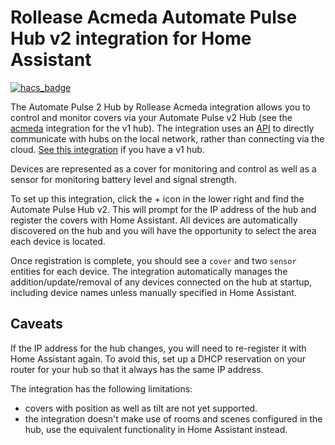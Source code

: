 # Rollease Acmeda Automate Pulse Hub v2 integration for Home Assistant

[![hacs_badge](https://img.shields.io/badge/HACS-Custom-orange.svg)](https://github.com/custom-components/hacs)

The Automate Pulse 2 Hub by Rollease Acmeda integration allows you to control and monitor covers via your Automate Pulse v2 Hub (see the [acmeda](/integrations/acmeda) integration for the v1 hub). The integration uses an [API](https://pypi.org/project/aiopulse2/) to directly communicate with hubs on the local network, rather than connecting via the cloud. [See this integration](https://www.home-assistant.io/integrations/acmeda/) if you have a v1 hub.

Devices are represented as a cover for monitoring and control as well as a sensor for monitoring battery level and signal strength.

To set up this integration, click the + icon in the lower right and find the Automate Pulse Hub v2. This will prompt for the IP address of the hub and register the covers with Home Assistant. All devices are automatically discovered on the hub and you will have the opportunity to select the area each device is located.

Once registration is complete, you should see a `cover` and two `sensor` entities for each device. The integration automatically manages the addition/update/removal of any devices connected on the hub at startup, including device names unless manually specified in Home Assistant.

## Caveats

If the IP address for the hub changes, you will need to re-register it with Home Assistant again. To avoid this, set up a DHCP reservation on your router for your hub so that it always has the same IP address.

The integration has the following limitations:

- covers with position as well as tilt are not yet supported.
- the integration doesn't make use of rooms and scenes configured in the hub, use the equivalent functionality in Home Assistant instead.
